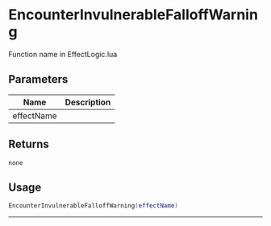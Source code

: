 # EncounterInvulnerableFalloffWarning

Function name in EffectLogic.lua

## Parameters

| Name       | Description |
| ---------- | ----------- |
| effectName |             |

## Returns

`none`

## Usage

```lua
EncounterInvulnerableFalloffWarning(effectName)
```

---
